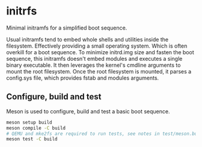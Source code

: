 # initrfs

Minimal initramfs for a simplified boot sequence.

Usual initramfs tend to embed whole shells and utilities inside the filesystem.
Effectively providing a small operating system. Which is often overkill for a boot sequence.
To minimize initrd.img size and fasten the boot sequence, this initramfs doesn't embed modules
and executes a single binary executable. It then leverages the kernel's cmdline arguments to
mount the root filesystem. Once the root filesystem is mounted, it parses a config.sys file,
which provides fstab and modules arguments.

## Configure, build and test

Meson is used to configure, build and test a basic boot sequence.

```sh
meson setup build
meson compile -C build
# QEMU and mke2fs are required to run tests, see notes in test/meson.build
meson test -C build
```
